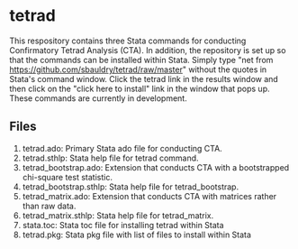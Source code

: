 # tetrad
This respository contains three Stata commands for conducting Confirmatory Tetrad Analysis (CTA). In addition, the repository is set up so that the commands can be installed within Stata. Simply type "net from https://github.com/sbauldry/tetrad/raw/master" without the quotes in Stata's command window. Click the tetrad link in the results window and then click on the "click here to install" link in the window that pops up. These commands are currently in development.

## Files
1. tetrad.ado: Primary Stata ado file for conducting CTA.
2. tetrad.sthlp: Stata help file for tetrad command.
3. tetrad_bootstrap.ado: Extension that conducts CTA with a bootstrapped chi-square test statistic.
4. tetrad_bootstrap.sthlp: Stata help file for tetrad_bootstrap.
5. tetrad_matrix.ado: Extension that conducts CTA with matrices rather than raw data.
6. tetrad_matrix.sthlp: Stata help file for tetrad_matrix. 
7. stata.toc: Stata toc file for installing tetrad within Stata
8. tetrad.pkg: Stata pkg file with list of files to install within Stata
